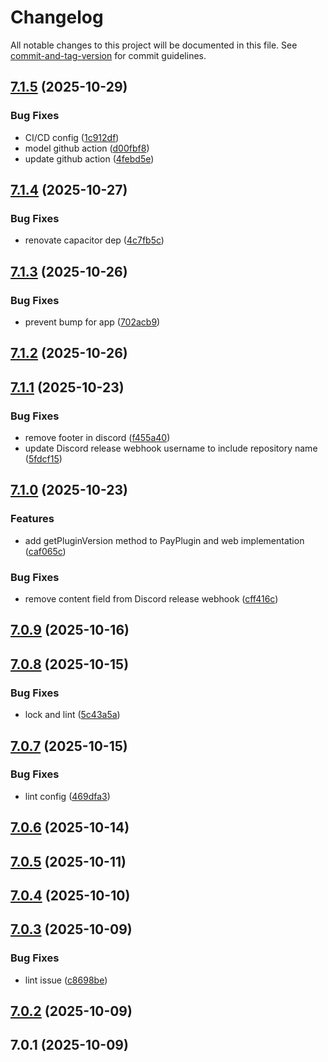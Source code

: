 # Changelog

All notable changes to this project will be documented in this file. See [commit-and-tag-version](https://github.com/absolute-version/commit-and-tag-version) for commit guidelines.

## [7.1.5](https://github.com/Cap-go/capacitor-pay/compare/7.1.4...7.1.5) (2025-10-29)


### Bug Fixes

* CI/CD config ([1c912df](https://github.com/Cap-go/capacitor-pay/commit/1c912df4ded7070363eb495750e615252a03652c))
* model github action ([d00fbf8](https://github.com/Cap-go/capacitor-pay/commit/d00fbf8dee75e4b5248ed2ab39381361b0ca6f5b))
* update github action ([4febd5e](https://github.com/Cap-go/capacitor-pay/commit/4febd5e423fbad0b35090ae57cf376a9f3840137))

## [7.1.4](https://github.com/Cap-go/capacitor-pay/compare/7.1.3...7.1.4) (2025-10-27)


### Bug Fixes

* renovate capacitor dep ([4c7fb5c](https://github.com/Cap-go/capacitor-pay/commit/4c7fb5c8af223ec0cfa7e3640f3bdafd3a2816d5))

## [7.1.3](https://github.com/Cap-go/capacitor-pay/compare/7.1.2...7.1.3) (2025-10-26)


### Bug Fixes

* prevent bump for app ([702acb9](https://github.com/Cap-go/capacitor-pay/commit/702acb990f35e363d3b5aae872aadffad5c2561d))

## [7.1.2](https://github.com/Cap-go/capacitor-pay/compare/7.1.1...7.1.2) (2025-10-26)

## [7.1.1](https://github.com/Cap-go/capacitor-pay/compare/7.1.0...7.1.1) (2025-10-23)


### Bug Fixes

* remove footer in discord ([f455a40](https://github.com/Cap-go/capacitor-pay/commit/f455a40b80d760a28f20bbd40f9645036d84b9eb))
* update Discord release webhook username to include repository name ([5fdcf15](https://github.com/Cap-go/capacitor-pay/commit/5fdcf151777423f328a1c8ed35b88b2be9ec84b3))

## [7.1.0](https://github.com/Cap-go/capacitor-pay/compare/7.0.9...7.1.0) (2025-10-23)


### Features

* add getPluginVersion method to PayPlugin and web implementation ([caf065c](https://github.com/Cap-go/capacitor-pay/commit/caf065c4e05e6004052032fbde7c27bb90c7e944))


### Bug Fixes

* remove content field from Discord release webhook ([cff416c](https://github.com/Cap-go/capacitor-pay/commit/cff416cb7f13e79b1ee36443dd270414a3c73c31))

## [7.0.9](https://github.com/Cap-go/capacitor-pay/compare/7.0.8...7.0.9) (2025-10-16)

## [7.0.8](https://github.com/Cap-go/capacitor-pay/compare/7.0.7...7.0.8) (2025-10-15)


### Bug Fixes

* lock and lint ([5c43a5a](https://github.com/Cap-go/capacitor-pay/commit/5c43a5a9ee1f70052b6f234ba2ed6a7432f790e0))

## [7.0.7](https://github.com/Cap-go/capacitor-pay/compare/7.0.6...7.0.7) (2025-10-15)


### Bug Fixes

* lint config ([469dfa3](https://github.com/Cap-go/capacitor-pay/commit/469dfa348c87fbc7cb999cc6ec40e19c8c127d78))

## [7.0.6](https://github.com/Cap-go/capacitor-pay/compare/7.0.5...7.0.6) (2025-10-14)

## [7.0.5](https://github.com/Cap-go/capacitor-pay/compare/7.0.4...7.0.5) (2025-10-11)

## [7.0.4](https://github.com/Cap-go/capacitor-pay/compare/7.0.3...7.0.4) (2025-10-10)

## [7.0.3](https://github.com/Cap-go/capacitor-pay/compare/7.0.2...7.0.3) (2025-10-09)


### Bug Fixes

* lint issue ([c8698be](https://github.com/Cap-go/capacitor-pay/commit/c8698bed09bf473695cf2f7407f773d2d6171bf8))

## [7.0.2](https://github.com/Cap-go/capacitor-pay/compare/7.0.1...7.0.2) (2025-10-09)

## 7.0.1 (2025-10-09)

